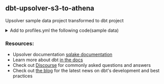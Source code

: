 ## dbt-upsolver-s3-to-athena

Upsolver sample data project transformed to dbt project
<details><summary> Add to profiles.yml the following code(sample data)</summary>
<p>

```yml
s3_to_athena:
  outputs:
    dev:
      database: database_16e61b
      api_url: https://mt-api-prod.upsolver.com/
      schema: default_glue_catalog
      token: token
      threads: 1
      type: upsolver
      user: dev
  target: dev
```
</p>
</details>

### Resources:
- Upsolver documentation [sqlake documentation](https://docs.upsolver.com/sqlake/)
- Learn more about dbt [in the docs](https://docs.getdbt.com/docs/introduction)
- Check out [Discourse](https://discourse.getdbt.com/) for commonly asked questions and answers
- Check out [the blog](https://blog.getdbt.com/) for the latest news on dbt's development and best practices
